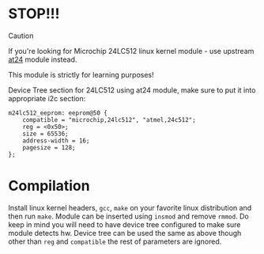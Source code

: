 # STOP!!!

>[!CAUTION]
>If you're looking for Microchip 24LC512 linux kernel module - use upstream [at24](https://github.com/torvalds/linux/blob/master/drivers/misc/eeprom/at24.c#L3) module instead. 
>
>This module is strictly for learning purposes!
>
Device Tree section for 24LC512 using at24 module, make sure to put it into appropriate i2c section:
```
m24lc512_eeprom: eeprom@50 {
	compatible = "microchip,24lc512", "atmel,24c512";
	reg = <0x50>;
	size = 65536;
	address-width = 16;
	pagesize = 128;
};
```

# Compilation
Install linux kernel headers, `gcc`, `make` on your favorite linux distribution and then run `make`. Module can be inserted using `insmod` and remove `rmmod`. Do keep in mind you will need to have device tree configured to make sure module detects hw. Device tree can be used the same as above though other than `reg` and `compatible` the rest of parameters are ignored.
